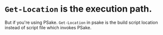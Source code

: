 # `Get-Location` is the execution path.

But if you're using PSake. `Get-Location` in psake is the build script location instead of script file which invokes PSake.

